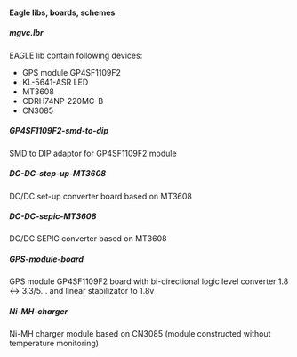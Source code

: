#### Eagle libs, boards, schemes

##### mgvc.lbr
EAGLE lib contain following devices:
- GPS module GP4SF1109F2
- KL-5641-ASR LED
- MT3608
- CDRH74NP-220MC-B
- CN3085

##### GP4SF1109F2-smd-to-dip
SMD to DIP adaptor for GP4SF1109F2 module

##### DC-DC-step-up-MT3608
DC/DC set-up converter board based on MT3608

##### DC-DC-sepic-MT3608
DC/DC SEPIC converter based on MT3608

##### GPS-module-board
GPS module GP4SF1109F2 board with bi-directional logic level converter 1.8 <-> 3.3/5... 
and linear stabilizator to 1.8v

##### Ni-MH-charger
Ni-MH charger module based on CN3085 
(module constructed without temperature monitoring)
